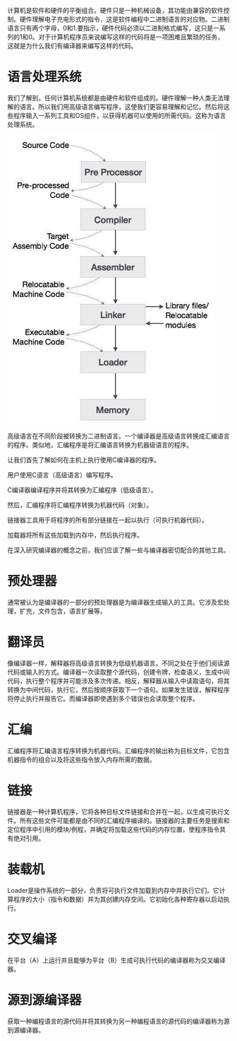 计算机是软件和硬件的平衡组合。硬件只是一种机械设备，其功能由兼容的软件控制。硬件理解电子充电形式的指令，这是软件编程中二进制语言的对应物。二进制语言只有两个字母，0和1.要指示，硬件代码必须以二进制格式编写，这只是一系列的1和0。对于计算机程序员来说编写这样的代码将是一项困难且繁琐的任务，这就是为什么我们有编译器来编写这样的代码。


# 语言处理系统

我们了解到，任何计算机系统都是由硬件和软件组成的。硬件理解一种人类无法理解的语言。所以我们用高级语言编写程序，这使我们更容易理解和记忆。然后将这些程序输入一系列工具和OS组件，以获得机器可以使用的所需代码。这称为语言处理系统。

![](./images/language_processing_system.jpg)

高级语言在不同阶段被转换为二进制语言。一个编译器是高级语言转换成汇编语言的程序。类似地，汇编程序是将汇编语言转换为机器级语言的程序。

让我们首先了解如何在主机上执行使用C编译器的程序。

用户使用C语言（高级语言）编写程序。

C编译器编译程序并将其转换为汇编程序（低级语言）。

然后，汇编程序将汇编程序转换为机器代码（对象）。

链接器工具用于将程序的所有部分链接在一起以执行（可执行机器代码）。

加载器将所有这些加载到内存中，然后执行程序。

在深入研究编译器的概念之前，我们应该了解一些与编译器密切配合的其他工具。

# 预处理器
通常被认为是编译器的一部分的预处理器是为编译器生成输入的工具。它涉及宏处理，扩充，文件包含，语言扩展等。

# 翻译员
像编译器一样，解释器将高级语言转换为低级机器语言。不同之处在于他们阅读源代码或输入的方式。编译器一次读取整个源代码，创建令牌，检查语义，生成中间代码，执行整个程序并可能涉及多次传递。相反，解释器从输入中读取语句，将其转换为中间代码，执行它，然后按顺序获取下一个语句。如果发生错误，解释程序将停止执行并报告它。而编译器即使遇到多个错误也会读取整个程序。

# 汇编
汇编程序将汇编语言程序转换为机器代码。汇编程序的输出称为目标文件，它包含机器指令的组合以及将这些指令放入内存所需的数据。

# 链接
链接器是一种计算机程序，它将各种目标文件链接和合并在一起，以生成可执行文件。所有这些文件可能都是由不同的汇编程序编译的。链接器的主要任务是搜索和定位程序中引用的模块/例程，并确定将加载这些代码的内存位置，使程序指令具有绝对引用。


# 装载机
Loader是操作系统的一部分，负责将可执行文件加载到内存中并执行它们。它计算程序的大小（指令和数据）并为其创建内存空间。它初始化各种寄存器以启动执行。

# 交叉编译
在平台（A）上运行并且能够为平台（B）生成可执行代码的编译器称为交叉编译器。

# 源到源编译器
获取一种编程语言的源代码并将其转换为另一种编程语言的源代码的编译器称为源到源编译器。

